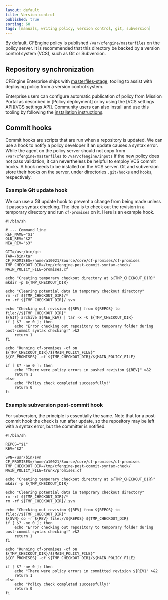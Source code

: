 ```yaml
---
layout: default
title: Version control
published: true
sorting: 60
tags: [manuals, writing policy, version control, git, subversion]
---
```


By default, CFEngine policy is published `/var/cfengine/masterfiles` on the policy
server. It is recommended that this directory be backed by a version control system
(VCS), such as Git or Subversion.

## Repository synchronization

CFEngine Enterprise ships with
[masterfiles-stage](https://github.com/cfengine/core/tree/master/contrib/masterfiles-stage),
tooling to assist with deploying policy from a version control system.

Enterprise users can configure automatic publication of policy from Mission Portal as described in [Policy deployment] or by using the [VCS settings API][VCS settings API]. Community users can also install and use this tooling by following the
[installation instructions](https://github.com/cfengine/core/tree/master/contrib/masterfiles-stage#installation).

## Commit hooks

Commit hooks are scripts that are run when a repository is updated. We can use
a hook to notify a policy developer if an update causes a syntax error. While
the agent on the policy server should not copy from
`/var/cfengine/masterfiles` to `/var/cfengine/inputs` if the new policy does
not pass validation, it can nevertheless be helpful to employ VCS commit
hooks. A hook needs to be installed on the VCS server. Git and subversion
store their hooks on the server, under directories `.git/hooks` and `hooks`,
respectively.

### Example Git update hook

We can use a Git update hook to prevent a change from being made unless it
passes syntax checking. The idea is to check out the revision in a temporary
directory and run `cf-promises` on it. Here is an example hook.

```
#!/bin/sh

# --- Command line
REF_NAME="$1"
OLD_REV="$2"
NEW_REV="$3"

GIT=/usr/bin/git
TAR=/bin/tar
CF_PROMISES=/home/a10021/Source/core/cf-promises/cf-promises
TMP_CHECKOUT_DIR=/tmp/cfengine-post-commit-syntax-check/
MAIN_POLICY_FILE=promises.cf

echo "Creating temporary checkout directory at ${TMP_CHECKOUT_DIR}"
mkdir -p ${TMP_CHECKOUT_DIR}

echo "Clearing potential data in temporary checkout directory"
rm -rf ${TMP_CHECKOUT_DIR}/*
rm -rf ${TMP_CHECKOUT_DIR}/.svn

echo "Checking out revision ${REV} from ${REPOS} to file://${TMP_CHECKOUT_DIR}"
${GIT} archive ${NEW_REV} | tar -x -C ${TMP_CHECKOUT_DIR}
if [ $? -ne 0 ]; then
    echo "Error checking out repository to temporary folder during post-commit syntax checking!" >&2
    return 1
fi

echo "Running cf-promises -cf on ${TMP_CHECKOUT_DIR}/${MAIN_POLICY_FILE}"
${CF_PROMISES} -cf ${TMP_CHECKOUT_DIR}/${MAIN_POLICY_FILE}

if [ $? -ne 0 ]; then
    echo "There were policy errors in pushed revision ${REV}" >&2
    return 1
else
    echo "Policy check completed successfully!"
    return 0
fi
```

### Example subversion post-commit hook

For subversion, the principle is essentially the same. Note that for a
post-commit hook the check is run after update, so the repository may be left
with a syntax error, but the committer is notified.

```
#!/bin/sh

REPOS="$1"
REV="$2"

SVN=/usr/bin/svn
CF_PROMISES=/home/a10021/Source/core/cf-promises/cf-promises
TMP_CHECKOUT_DIR=/tmp/cfengine-post-commit-syntax-check/
MAIN_POLICY_FILE=trunk/promises.cf

echo "Creating temporary checkout directory at ${TMP_CHECKOUT_DIR}"
mkdir -p ${TMP_CHECKOUT_DIR}

echo "Clearing potential data in temporary checkout directory"
rm -rf ${TMP_CHECKOUT_DIR}/*
rm -rf ${TMP_CHECKOUT_DIR}/.svn

echo "Checking out revision ${REV} from ${REPOS} to file://${TMP_CHECKOUT_DIR}"
${SVN} co -r ${REV} file://${REPOS} ${TMP_CHECKOUT_DIR}
if [ $? -ne 0 ]; then
    echo "Error checking out repository to temporary folder during post-commit syntax checking!" >&2
    return 1
fi

echo "Running cf-promises -cf on ${TMP_CHECKOUT_DIR}/${MAIN_POLICY_FILE}"
${CF_PROMISES} -cf ${TMP_CHECKOUT_DIR}/${MAIN_POLICY_FILE}

if [ $? -ne 0 ]; then
    echo "There were policy errors in committed revision ${REV}" >&2
    return 1
else
    echo "Policy check completed successfully!"
    return 0
fi
```
